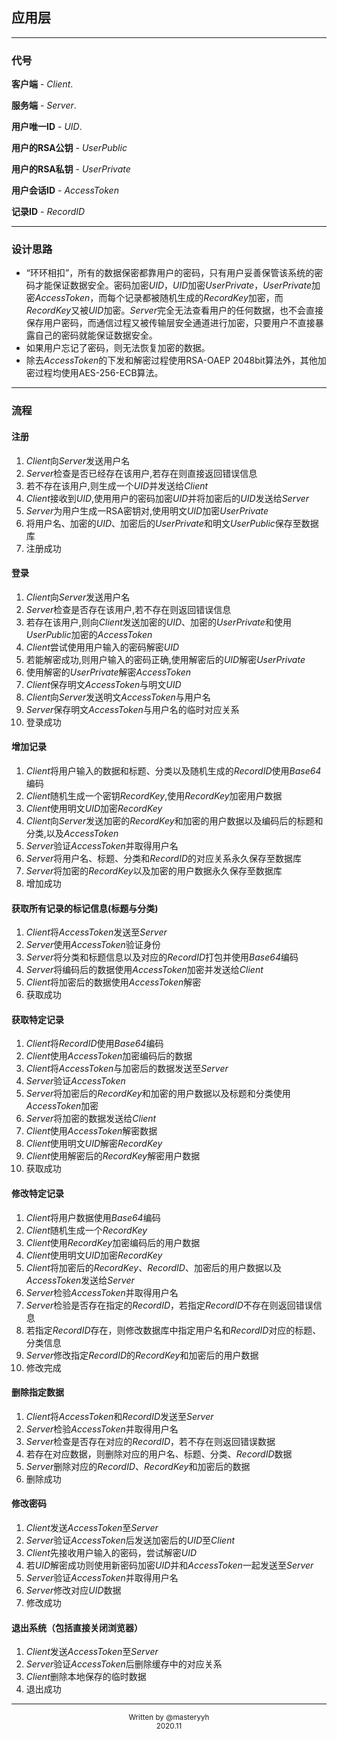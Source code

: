 ## 应用层

---

### 代号

**客户端** - *Client*. 

**服务端** - *Server*. 

**用户唯一ID** - *UID*. 

**用户的RSA公钥** - *UserPublic*

**用户的RSA私钥** - *UserPrivate*

**用户会话ID** - *AccessToken*

**记录ID** - *RecordID*

---

### 设计思路

- “环环相扣”，所有的数据保密都靠用户的密码，只有用户妥善保管该系统的密码才能保证数据安全。密码加密*UID*，*UID*加密*UserPrivate*，*UserPrivate*加密*AccessToken*，而每个记录都被随机生成的*RecordKey*加密，而*RecordKey*又被*UID*加密。*Server*完全无法查看用户的任何数据，也不会直接保存用户密码，而通信过程又被传输层安全通道进行加密，只要用户不直接暴露自己的密码就能保证数据安全。
- 如果用户忘记了密码，则无法恢复加密的数据。
- 除去*AccessToken*的下发和解密过程使用RSA-OAEP 2048bit算法外，其他加密过程均使用AES-256-ECB算法。

---

### 流程

#### 注册

1. *Client*向*Server*发送用户名  
2. *Server*检查是否已经存在该用户,若存在则直接返回错误信息
3. 若不存在该用户,则生成一个*UID*并发送给*Client*
4. *Client*接收到*UID*,使用用户的密码加密*UID*并将加密后的*UID*发送给*Server*
5. *Server*为用户生成一RSA密钥对,使用明文*UID*加密*UserPrivate*
6. 将用户名、加密的*UID*、加密后的*UserPrivate*和明文*UserPublic*保存至数据库
7. 注册成功

#### 登录

1. *Client*向*Server*发送用户名
2. *Server*检查是否存在该用户,若不存在则返回错误信息
3. 若存在该用户,则向*Client*发送加密的*UID*、加密的*UserPrivate*和使用*UserPublic*加密的*AccessToken*
4. *Client*尝试使用用户输入的密码解密*UID*
5. 若能解密成功,则用户输入的密码正确,使用解密后的*UID*解密*UserPrivate*
6. 使用解密的*UserPrivate*解密*AccessToken*
7. *Client*保存明文*AccessToken*与明文*UID*
8. *Client*向*Server*发送明文*AccessToken*与用户名
9. *Server*保存明文*AccessToken*与用户名的临时对应关系
10. 登录成功

#### 增加记录

1. *Client*将用户输入的数据和标题、分类以及随机生成的*RecordID*使用*Base64*编码
2. *Client*随机生成一个密钥*RecordKey*,使用*RecordKey*加密用户数据
3. *Client*使用明文*UID*加密*RecordKey*
4. *Client*向*Server*发送加密的*RecordKey*和加密的用户数据以及编码后的标题和分类,以及*AccessToken*
5. *Server*验证*AccessToken*并取得用户名
6. *Server*将用户名、标题、分类和*RecordID*的对应关系永久保存至数据库
7. *Server*将加密的*RecordKey*以及加密的用户数据永久保存至数据库
8. 增加成功

#### 获取所有记录的标记信息(标题与分类)

1. *Client*将*AccessToken*发送至*Server*
2. *Server*使用*AccessToken*验证身份
3. *Server*将分类和标题信息以及对应的*RecordID*打包并使用*Base64*编码
4. *Server*将编码后的数据使用*AccessToken*加密并发送给*Client*
5. *Client*将加密后的数据使用*AccessToken*解密
6. 获取成功

#### 获取特定记录

1. *Client*将*RecordID*使用*Base64*编码
2. *Client*使用*AccessToken*加密编码后的数据
3. *Client*将*AccessToken*与加密后的数据发送至*Server*
4. *Server*验证*AccessToken*
5. *Server*将加密后的*RecordKey*和加密的用户数据以及标题和分类使用*AccessToken*加密
6. *Server*将加密的数据发送给*Client*
7. *Client*使用*AccessToken*解密数据
8. *Client*使用明文*UID*解密*RecordKey*
9. *Client*使用解密后的*RecordKey*解密用户数据
10. 获取成功

#### 修改特定记录

1. *Client*将用户数据使用*Base64*编码
2. *Client*随机生成一个*RecordKey*
3. *Client*使用*RecordKey*加密编码后的用户数据
4. *Client*使用明文*UID*加密*RecordKey*
5. *Client*将加密后的*RecordKey*、*RecordID*、加密后的用户数据以及*AccessToken*发送给*Server*
6. *Server*检验*AccessToken*并取得用户名
7. *Server*检验是否存在指定的*RecordID*，若指定*RecordID*不存在则返回错误信息
8. 若指定*RecordID*存在，则修改数据库中指定用户名和*RecordID*对应的标题、分类信息
9. *Server*修改指定*RecordID*的*RecordKey*和加密后的用户数据
10. 修改完成

#### 删除指定数据

1. *Client*将*AccessToken*和*RecordID*发送至*Server*
2. *Server*检验*AccessToken*并取得用户名
3. *Server*检查是否存在对应的*RecordID*，若不存在则返回错误数据
4. 若存在对应数据，则删除对应的用户名、标题、分类、*RecordID*数据
5. *Server*删除对应的*RecordID*、*RecordKey*和加密后的数据
6. 删除成功

#### 修改密码

1. *Client*发送*AccessToken*至*Server*
2. *Server*验证*AccessToken*后发送加密后的*UID*至*Client*
3. *Client*先接收用户输入的密码，尝试解密*UID*
4. 若*UID*解密成功则使用新密码加密*UID*并和*AccessToken*一起发送至*Server*
5. *Server*验证*AccessToken*并取得用户名
6. *Server*修改对应*UID*数据
7. 修改成功

#### 退出系统（包括直接关闭浏览器）

1. *Client*发送*AccessToken*至*Server*
2. *Server*验证*AccessToken*后删除缓存中的对应关系
3. *Client*删除本地保存的临时数据
4. 退出成功

---

<center><small>Written by @masteryyh</small></center>

<center><small>2020.11</small></center>